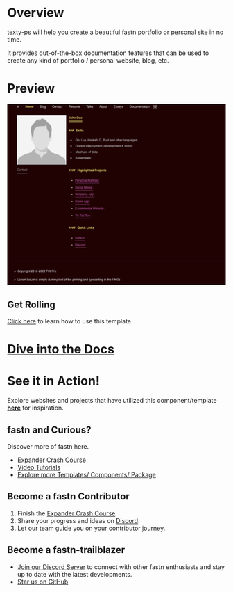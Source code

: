 # Overview

[texty-ps](https://fifthtry.github.io/texty-ps/) will help you create a
beautiful fastn portfolio or personal site in no time.

It provides out-of-the-box documentation features that can be used to create any
kind of portfolio / personal website, blog, etc.

# Preview

![texty-ps](.github/assets/texty-ps-dark.png)

## Get Rolling

[Click here](https://fifthtry.github.io/texty-ps/) to learn how to use this template.

# [Dive into the Docs](https://fifthtry.github.io/texty-ps/docs/)

# See it in Action!

Explore websites and projects that have utilized this component/template 
**[here](https://fifthtry.github.io/texty-ps/)** for inspiration.

## fastn and Curious?

Discover more of fastn here.

- [Expander Crash Course](https://fastn.com/expander/)
- [Video Tutorials](https://fastn.com/expander/hello-world/-/build/)
- [Explore more Templates/ Components/ Package](https://fastn.com/featured/)

## Become a fastn Contributor

1.  Finish the [Expander Crash Course](https://fastn.com/expander/)
2.  Share your progress and ideas on [Discord](https://discord.gg/bucrdvptYd).
3.  Let our team guide you on your contributor journey.

## Become a fastn-trailblazer

- [Join our Discord Server](https://discord.gg/bucrdvptYd) to connect with other fastn enthusiasts and stay up to date with the latest developments.
- [Star us on GitHub](https://github.com/fastn-stack/fastn/)
